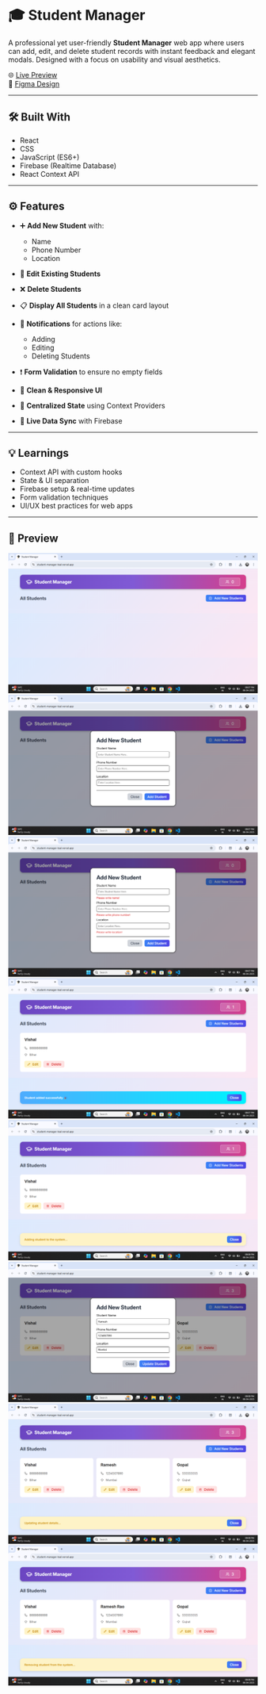 # 🎓 Student Manager

A professional yet user-friendly **Student Manager** web app where users can add, edit, and delete student records with instant feedback and elegant modals. Designed with a focus on usability and visual aesthetics.

🌐 [Live Preview](https://student-manager-teal.vercel.app/)  
🎨 [Figma Design](https://www.figma.com/design/177RTRJ8PWpFeMrlX1ZMEA/Student-Manager?node-id=0-1&t=h5ylx2WKXartboUV-1)

---

## 🛠 Built With

- React
- CSS
- JavaScript (ES6+)
- Firebase (Realtime Database)
- React Context API

---

## ⚙️ Features

- ➕ **Add New Student** with:
  - Name
  - Phone Number
  - Location

- 📝 **Edit Existing Students**
- ❌ **Delete Students**
- 📋 **Display All Students** in a clean card layout
- 🔔 **Notifications** for actions like:
  - Adding
  - Editing
  - Deleting Students
- ❗ **Form Validation** to ensure no empty fields
- 🎯 **Clean & Responsive UI**
- 🧠 **Centralized State** using Context Providers
- 🔄 **Live Data Sync** with Firebase

---

## 💡 Learnings

- Context API with custom hooks
- State & UI separation
- Firebase setup & real-time updates
- Form validation techniques
- UI/UX best practices for web apps

---

## 📸 Preview

<img src="./public/1.png" />
<img src="./public/2.png" />
<img src="./public/3.png" />
<img src="./public/4.png" />
<img src="./public/5.png" />
<img src="./public/6.png" />
<img src="./public/7.png" />
<img src="./public/8.png" />